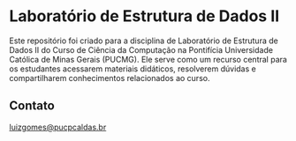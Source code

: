 # Laboratório de Estrutura de Dados II
Este repositório foi criado para a disciplina de Laboratório de Estrutura de Dados II do Curso de Ciência da Computação na Pontifícia Universidade Católica de Minas Gerais (PUCMG). Ele serve como um recurso central para os estudantes acessarem materiais didáticos, resolverem dúvidas e compartilharem conhecimentos relacionados ao curso.

## Contato
luizgomes@pucpcaldas.br
